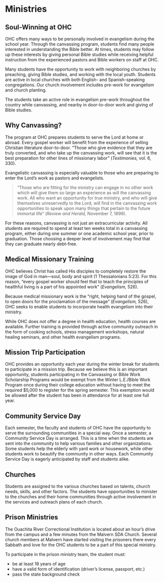 # Ministries

## Soul-Winning at OHC

OHC offers many ways to be personally involved in evangelism during the school year. Through the canvassing program, students find many people interested in understanding the Bible better. At times, students may follow up these interests by giving personal Bible studies while receiving helpful instruction from the experienced pastors and Bible workers on staff at OHC.

Many students have the opportunity to work with neighboring churches by preaching, giving Bible studies, and working with the local youth. Students are active in local churches with both English- and Spanish-speaking congregations. Our church involvement includes pre-work for evangelism and church planting.

The students take an active role in evangelism pre-work throughout the country while canvassing, and nearby in door-to-door work and giving of Bible studies.

## Why Canvassing?

The program at OHC prepares students to serve the Lord at home or abroad. Every gospel worker will benefit from the experience of selling Christian literature door-to-door. “Those who give evidence that they are truly converted, and who take up the canvassing work, will see that it is the best preparation for other lines of missionary labor” (*Testimonies,* vol. 6, 330).

Evangelistic canvassing is especially valuable to those who are preparing to enter the Lord’s work as pastors and evangelists. 

> “Those who are fitting for the ministry can engage in no other work which will give them so large an experience as will the canvassing work. All who want an opportunity for true ministry, and who will give themselves unreservedly to the Lord, will find in the canvassing work opportunities to speak upon many things that pertain to the future immortal life” (*Review and Herald,* November 7, 1899).

For these reasons, canvassing is not just an extracurricular activity. All students are required to spend at least ten weeks total in a canvassing program, either during one summer or one academic school year, prior to graduation. Those choosing a deeper level of involvement may find that they can graduate nearly debt-free.

## Medical Missionary Training

OHC believes Christ has called His disciples to completely restore the image of God in man—soul, body and spirit (1 Thessalonians 5:23). For this reason, “every gospel worker should feel that to teach the principles of healthful living is a part of his appointed work” (*Evangelism,* 526).

Because medical missionary work is the “right, helping hand of the gospel, to open doors for the proclamation of the message” (*Evangelism,* 526), OHC seeks to enable students to incorporate health evangelism into their ministry.

While OHC does not offer a degree in health education, health courses are available. Further training is provided through active community outreach in the form of cooking schools, stress management workshops, natural healing seminars, and other health evangelism programs.

## Mission Trip Participation

OHC provides an opportunity each year during the winter break for students to participate in a mission trip. Because we believe this is an important opportunity, students participating in the Canvassing or Bible Work Scholarship Programs would be exempt from the Winter L.E./Bible Work Program once during their college education without having to meet the required $5,000 to register for the spring semester. This exemption would be allowed after the student has been in attendance for at least one full year.

## Community Service Day

Each semester, the faculty and students of OHC have the opportunity to serve the surrounding communities in a special way. Once a semester, a Community Service Day is arranged. This is a time when the students are sent into the community to help various families and other organizations. Some students help the elderly with yard work or housework, while other students work to beautify the community in other ways. Each Community Service Day is eagerly anticipated by staff and students alike.

## Churches

Students are assigned to the various churches based on talents, church needs, skills, and other factors. The students have opportunities to minister to the churches and their home communities through active involvement in the services and outreach plans of each church. 

## Prison Ministries

The Ouachita River Correctional Institution is located about an hour’s drive from the campus and a few minutes from the Malvern SDA Church. Several church members at Malvern have started visiting the prisoners there every Sabbath and love for the OHC students to be a part of this special ministry. 

To participate in the prison ministry team, the student must:

* be at least 18 years of age
* have a valid form of identification (driver’s license, passport, etc.)
* pass the state background check